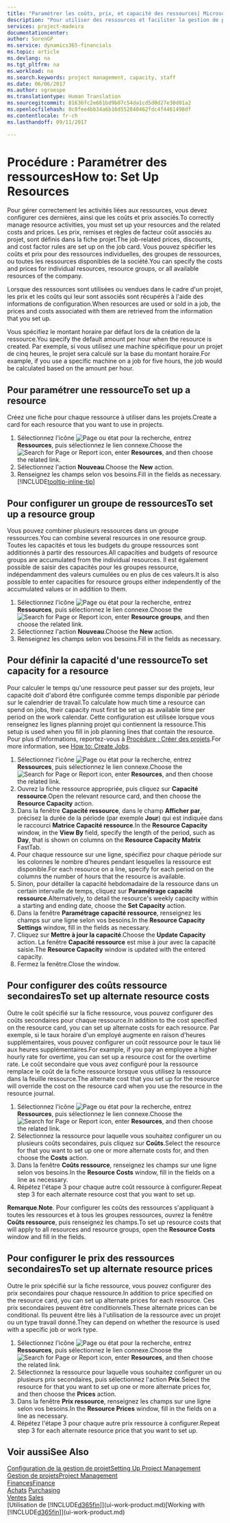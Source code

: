 ```yaml
---
title: "Paramétrer les coûts, prix, et capacité des ressources| Microsoft Docs"
description: "Pour utiliser des ressources et faciliter la gestion de projets, vous spécifiez les coûts et les prix des différents ressources ou groupes de ressources, et définissez la capacité ressource."
services: project-madeira
documentationcenter: 
author: SorenGP
ms.service: dynamics365-financials
ms.topic: article
ms.devlang: na
ms.tgt_pltfrm: na
ms.workload: na
ms.search.keywords: project management, capacity, staff
ms.date: 06/06/2017
ms.author: sgroespe
ms.translationtype: Human Translation
ms.sourcegitcommit: 81636fc2e661bd9b07c54da1cd5d0d27e30d01a2
ms.openlocfilehash: 0c8fee4bb34a6b16d552840462fdc4f4461498df
ms.contentlocale: fr-ch
ms.lasthandoff: 09/11/2017

---
```

# <a name="how-to-set-up-resources"></a><span data-ttu-id="73bdc-103">Procédure : Paramétrer des ressources</span><span class="sxs-lookup"><span data-stu-id="73bdc-103">How to: Set Up Resources</span></span>
<span data-ttu-id="73bdc-104">Pour gérer correctement les activités liées aux ressources, vous devez configurer ces dernières, ainsi que les coûts et prix associés.</span><span class="sxs-lookup"><span data-stu-id="73bdc-104">To correctly manage resource activities, you must set up your resources and the related costs and prices.</span></span> <span data-ttu-id="73bdc-105">Les prix, remises et règles de facteur coût associés au projet, sont définis dans la fiche projet.</span><span class="sxs-lookup"><span data-stu-id="73bdc-105">The job-related prices, discounts, and cost factor rules are set up on the job card.</span></span> <span data-ttu-id="73bdc-106">Vous pouvez spécifier les coûts et prix pour des ressources individuelles, des groupes de ressources, ou toutes les ressources disponibles de la société.</span><span class="sxs-lookup"><span data-stu-id="73bdc-106">You can specify the costs and prices for individual resources, resource groups, or all available resources of the company.</span></span>

<span data-ttu-id="73bdc-107">Lorsque des ressources sont utilisées ou vendues dans le cadre d'un projet, les prix et les coûts qui leur sont associés sont récupérés à l'aide des informations de configuration.</span><span class="sxs-lookup"><span data-stu-id="73bdc-107">When resources are used or sold in a job, the prices and costs associated with them are retrieved from the information that you set up.</span></span>

<span data-ttu-id="73bdc-108">Vous spécifiez le montant horaire par défaut lors de la création de la ressource.</span><span class="sxs-lookup"><span data-stu-id="73bdc-108">You specify the default amount per hour when the resource is created.</span></span> <span data-ttu-id="73bdc-109">Par exemple, si vous utilisez une machine spécifique pour un projet de cinq heures, le projet sera calculé sur la base du montant horaire.</span><span class="sxs-lookup"><span data-stu-id="73bdc-109">For example, if you use a specific machine on a job for five hours, the job would be calculated based on the amount per hour.</span></span>

## <a name="to-set-up-a-resource"></a><span data-ttu-id="73bdc-110">Pour paramétrer une ressource</span><span class="sxs-lookup"><span data-stu-id="73bdc-110">To set up a resource</span></span>
<span data-ttu-id="73bdc-111">Créez une fiche pour chaque ressource à utiliser dans les projets.</span><span class="sxs-lookup"><span data-stu-id="73bdc-111">Create a card for each resource that you want to use in projects.</span></span>

1. <span data-ttu-id="73bdc-112">Sélectionnez l'icône ![Page ou état pour la recherche](media/ui-search/search_small.png "icône Page ou état pour la recherche"), entrez **Ressources**, puis sélectionnez le lien connexe.</span><span class="sxs-lookup"><span data-stu-id="73bdc-112">Choose the ![Search for Page or Report](media/ui-search/search_small.png "Search for Page or Report icon") icon, enter **Resources**, and then choose the related link.</span></span>
2. <span data-ttu-id="73bdc-113">Sélectionnez l'action **Nouveau**.</span><span class="sxs-lookup"><span data-stu-id="73bdc-113">Choose the **New** action.</span></span>
3. <span data-ttu-id="73bdc-114">Renseignez les champs selon vos besoins.</span><span class="sxs-lookup"><span data-stu-id="73bdc-114">Fill in the fields as necessary.</span></span> [!INCLUDE[tooltip-inline-tip](includes/tooltip-inline-tip_md.md)]  

## <a name="to-set-up-a-resource-group"></a><span data-ttu-id="73bdc-115">Pour configurer un groupe de ressources</span><span class="sxs-lookup"><span data-stu-id="73bdc-115">To set up a resource group</span></span>
<span data-ttu-id="73bdc-116">Vous pouvez combiner plusieurs ressources dans un groupe ressources.</span><span class="sxs-lookup"><span data-stu-id="73bdc-116">You can combine several resources in one resource group.</span></span> <span data-ttu-id="73bdc-117">Toutes les capacités et tous les budgets du groupe ressources sont additionnés à partir des ressources.</span><span class="sxs-lookup"><span data-stu-id="73bdc-117">All capacities and budgets of resource groups are accumulated from the individual resources.</span></span> <span data-ttu-id="73bdc-118">Il est également possible de saisir des capacités pour les groupes ressource, indépendamment des valeurs cumulées ou en plus de ces valeurs.</span><span class="sxs-lookup"><span data-stu-id="73bdc-118">It is also possible to enter capacities for resource groups either independently of the accumulated values or in addition to them.</span></span>

1. <span data-ttu-id="73bdc-119">Sélectionnez l'icône ![Page ou état pour la recherche](media/ui-search/search_small.png "icône Page ou état pour la recherche"), entrez **Ressources**, puis sélectionnez le lien connexe.</span><span class="sxs-lookup"><span data-stu-id="73bdc-119">Choose the ![Search for Page or Report](media/ui-search/search_small.png "Search for Page or Report icon") icon, enter **Resource groups**, and then choose the related link.</span></span>
2. <span data-ttu-id="73bdc-120">Sélectionnez l'action **Nouveau**.</span><span class="sxs-lookup"><span data-stu-id="73bdc-120">Choose the **New** action.</span></span>
3. <span data-ttu-id="73bdc-121">Renseignez les champs selon vos besoins.</span><span class="sxs-lookup"><span data-stu-id="73bdc-121">Fill in the fields as necessary.</span></span>

## <a name="to-set-capacity-for-a-resource"></a><span data-ttu-id="73bdc-122">Pour définir la capacité d'une ressource</span><span class="sxs-lookup"><span data-stu-id="73bdc-122">To set capacity for a resource</span></span>
<span data-ttu-id="73bdc-123">Pour calculer le temps qu'une ressource peut passer sur des projets, leur capacité doit d'abord être configurée comme temps disponible par période sur le calendrier de travail.</span><span class="sxs-lookup"><span data-stu-id="73bdc-123">To calculate how much time a resource can spend on jobs, their capacity must first be set up as available time per period on the work calendar.</span></span> <span data-ttu-id="73bdc-124">Cette configuration est utilisée lorsque vous renseignez les lignes planning projet qui contiennent la ressource.</span><span class="sxs-lookup"><span data-stu-id="73bdc-124">This setup is used when you fill in job planning lines that contain the resource.</span></span> <span data-ttu-id="73bdc-125">Pour plus d'informations, reportez-vous à [Procédure : Créer des projets](projects-how-create-jobs.md).</span><span class="sxs-lookup"><span data-stu-id="73bdc-125">For more information, see [How to: Create Jobs](projects-how-create-jobs.md).</span></span>

1. <span data-ttu-id="73bdc-126">Sélectionnez l'icône ![Page ou état pour la recherche](media/ui-search/search_small.png "icône Page ou état pour la recherche"), entrez **Ressources**, puis sélectionnez le lien connexe.</span><span class="sxs-lookup"><span data-stu-id="73bdc-126">Choose the ![Search for Page or Report](media/ui-search/search_small.png "Search for Page or Report icon") icon, enter **Resources**, and then choose the related link.</span></span>
2. <span data-ttu-id="73bdc-127">Ouvrez la fiche ressource appropriée, puis cliquez sur **Capacité ressource**.</span><span class="sxs-lookup"><span data-stu-id="73bdc-127">Open the relevant resource card, and then choose the **Resource Capacity** action.</span></span>
3. <span data-ttu-id="73bdc-128">Dans la fenêtre **Capacité ressource**, dans le champ **Afficher par**, précisez la durée de la période (par exemple **Jour**) qui est indiquée dans le raccourci **Matrice Capacité ressource**.</span><span class="sxs-lookup"><span data-stu-id="73bdc-128">In the **Resource Capacity** window, in the **View By** field, specify the length of the period, such as **Day**, that is shown on columns on the **Resource Capacity Matrix** FastTab.</span></span>
4. <span data-ttu-id="73bdc-129">Pour chaque ressource sur une ligne, spécifiez pour chaque période sur les colonnes le nombre d'heures pendant lesquelles la ressource est disponible.</span><span class="sxs-lookup"><span data-stu-id="73bdc-129">For each resource on a line, specify for each period on the columns the number of hours that the resource is available.</span></span>
5. <span data-ttu-id="73bdc-130">Sinon, pour détailler la capacité hebdomadaire de la ressource dans un certain intervalle de temps, cliquez sur **Paramétrage capacité ressource**.</span><span class="sxs-lookup"><span data-stu-id="73bdc-130">Alternatively, to detail the resource's weekly capacity within a starting and ending date, choose the **Set Capacity** action.</span></span>
6. <span data-ttu-id="73bdc-131">Dans la fenêtre **Paramétrage capacité ressource**, renseignez les champs sur une ligne selon vos besoins.</span><span class="sxs-lookup"><span data-stu-id="73bdc-131">In the **Resource Capacity Settings** window, fill in the fields as necessary.</span></span>
7. <span data-ttu-id="73bdc-132">Cliquez sur **Mettre à jour la capacité**.</span><span class="sxs-lookup"><span data-stu-id="73bdc-132">Choose the **Update Capacity** action.</span></span> <span data-ttu-id="73bdc-133">La fenêtre **Capacité ressource** est mise à jour avec la capacité saisie.</span><span class="sxs-lookup"><span data-stu-id="73bdc-133">The **Resource Capacity** window is updated with the entered capacity.</span></span>
8. <span data-ttu-id="73bdc-134">Fermez la fenêtre.</span><span class="sxs-lookup"><span data-stu-id="73bdc-134">Close the window.</span></span>

## <a name="to-set-up-alternate-resource-costs"></a><span data-ttu-id="73bdc-135">Pour configurer des coûts ressource secondaires</span><span class="sxs-lookup"><span data-stu-id="73bdc-135">To set up alternate resource costs</span></span>
<span data-ttu-id="73bdc-136">Outre le coût spécifié sur la fiche ressource, vous pouvez configurer des coûts secondaires pour chaque ressource.</span><span class="sxs-lookup"><span data-stu-id="73bdc-136">In addition to the cost specified on the resource card, you can set up alternate costs for each resource.</span></span> <span data-ttu-id="73bdc-137">Par exemple, si le taux horaire d'un employé augmente en raison d'heures supplémentaires, vous pouvez configurer un coût ressource pour le taux lié aux heures supplémentaires.</span><span class="sxs-lookup"><span data-stu-id="73bdc-137">For example, if you pay an employee a higher hourly rate for overtime, you can set up a resource cost for the overtime rate.</span></span> <span data-ttu-id="73bdc-138">Le coût secondaire que vous avez configuré pour la ressource remplace le coût de la fiche ressource lorsque vous utilisez la ressource dans la feuille ressource.</span><span class="sxs-lookup"><span data-stu-id="73bdc-138">The alternate cost that you set up for the resource will override the cost on the resource card when you use the resource in the resource journal.</span></span>

1. <span data-ttu-id="73bdc-139">Sélectionnez l'icône ![Page ou état pour la recherche](media/ui-search/search_small.png "icône Page ou état pour la recherche"), entrez **Ressources**, puis sélectionnez le lien connexe.</span><span class="sxs-lookup"><span data-stu-id="73bdc-139">Choose the ![Search for Page or Report](media/ui-search/search_small.png "Search for Page or Report icon") icon, enter **Resources**, and then choose the related link.</span></span>  
2. <span data-ttu-id="73bdc-140">Sélectionnez la ressource pour laquelle vous souhaitez configurer un ou plusieurs coûts secondaires, puis cliquez sur **Coûts**.</span><span class="sxs-lookup"><span data-stu-id="73bdc-140">Select the resource for that you want to set up one or more alternate costs for, and then choose the **Costs** action.</span></span>  
3. <span data-ttu-id="73bdc-141">Dans la fenêtre **Coûts ressource**, renseignez les champs sur une ligne selon vos besoins.</span><span class="sxs-lookup"><span data-stu-id="73bdc-141">In the **Resource Costs** window, fill in the fields on a line as necessary.</span></span>  
4. <span data-ttu-id="73bdc-142">Répétez l'étape 3 pour chaque autre coût ressource à configurer.</span><span class="sxs-lookup"><span data-stu-id="73bdc-142">Repeat step 3 for each alternate resource cost that you want to set up.</span></span>

<span data-ttu-id="73bdc-143">**Remarque**.</span><span class="sxs-lookup"><span data-stu-id="73bdc-143">**Note**.</span></span> <span data-ttu-id="73bdc-144">Pour configurer les coûts des ressources s'appliquant à toutes les ressources et à tous les groupes ressources, ouvrez la fenêtre **Coûts ressource**, puis renseignez les champs.</span><span class="sxs-lookup"><span data-stu-id="73bdc-144">To set up resource costs that will apply to all resources and resource groups, open the **Resource Costs** window and fill in the fields.</span></span>

## <a name="to-set-up-alternate-resource-prices"></a><span data-ttu-id="73bdc-145">Pour configurer le prix des ressources secondaires</span><span class="sxs-lookup"><span data-stu-id="73bdc-145">To set up alternate resource prices</span></span>
<span data-ttu-id="73bdc-146">Outre le prix spécifié sur la fiche ressource, vous pouvez configurer des prix secondaires pour chaque ressource.</span><span class="sxs-lookup"><span data-stu-id="73bdc-146">In addition to price specified on the resource card, you can set up alternate prices for each resource.</span></span> <span data-ttu-id="73bdc-147">Ces prix secondaires peuvent être conditionnels.</span><span class="sxs-lookup"><span data-stu-id="73bdc-147">These alternate prices can be conditional.</span></span> <span data-ttu-id="73bdc-148">Ils peuvent être liés à l'utilisation de la ressource avec un projet ou un type travail donné.</span><span class="sxs-lookup"><span data-stu-id="73bdc-148">They can depend on whether the resource is used with a specific job or work type.</span></span>

1. <span data-ttu-id="73bdc-149">Sélectionnez l'icône ![Page ou état pour la recherche](media/ui-search/search_small.png "icône Page ou état pour la recherche"), entrez **Ressources**, puis sélectionnez le lien connexe.</span><span class="sxs-lookup"><span data-stu-id="73bdc-149">Choose the ![Search for Page or Report](media/ui-search/search_small.png "Search for Page or Report icon") icon, enter **Resources**, and then choose the related link.</span></span>
2. <span data-ttu-id="73bdc-150">Sélectionnez la ressource pour laquelle vous souhaitez configurer un ou plusieurs prix secondaires, puis sélectionnez l'action **Prix**.</span><span class="sxs-lookup"><span data-stu-id="73bdc-150">Select the resource for that you want to set up one or more alternate prices for, and then choose the **Prices** action.</span></span>
3. <span data-ttu-id="73bdc-151">Dans la fenêtre **Prix ressource**, renseignez les champs sur une ligne selon vos besoins.</span><span class="sxs-lookup"><span data-stu-id="73bdc-151">In the **Resource Prices** window, fill in the fields on a line as necessary.</span></span>
4. <span data-ttu-id="73bdc-152">Répétez l'étape 3 pour chaque autre prix ressource à configurer.</span><span class="sxs-lookup"><span data-stu-id="73bdc-152">Repeat step 3 for each alternate resource price that you want to set up.</span></span>

## <a name="see-also"></a><span data-ttu-id="73bdc-153">Voir aussi</span><span class="sxs-lookup"><span data-stu-id="73bdc-153">See Also</span></span>
[<span data-ttu-id="73bdc-154">Configuration de la gestion de projet</span><span class="sxs-lookup"><span data-stu-id="73bdc-154">Setting Up Project Management</span></span>](projects-setup-projects.md)  
[<span data-ttu-id="73bdc-155">Gestion de projets</span><span class="sxs-lookup"><span data-stu-id="73bdc-155">Project Management</span></span>](projects-manage-projects.md)  
[<span data-ttu-id="73bdc-156">Finances</span><span class="sxs-lookup"><span data-stu-id="73bdc-156">Finance</span></span>](finance.md)  
<span data-ttu-id="73bdc-157">[Achats](purchasing-manage-purchasing.md)       </span><span class="sxs-lookup"><span data-stu-id="73bdc-157">[Purchasing](purchasing-manage-purchasing.md)       </span></span>  
<span data-ttu-id="73bdc-158">[Ventes](sales-manage-sales.md)    </span><span class="sxs-lookup"><span data-stu-id="73bdc-158">[Sales](sales-manage-sales.md)    </span></span>  
<span data-ttu-id="73bdc-159">[Utilisation de [!INCLUDE[d365fin](includes/d365fin_md.md)]](ui-work-product.md)</span><span class="sxs-lookup"><span data-stu-id="73bdc-159">[Working with [!INCLUDE[d365fin](includes/d365fin_md.md)]](ui-work-product.md)</span></span>  

